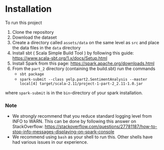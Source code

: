 # Installation
To run this project

1. Clone the repository 
2. Download the dataset
3. Create a directory called `assets/data` on the same level as `src` and place the data files in the `data` directory
4. Install sbt ( Scala Simple Build Tool ) by following this guide: https://www.scala-sbt.org/1.x/docs/Setup.html
5. Install Spark from this page: https://spark.apache.org/downloads.html
6. From the `part_2` directory (containing the build.sbt) run the commands 
    * `sbt package`
    * `spark-submit --class yelp.part2.SentimentAnalysis --master local[4] target/scala-2.11/project-1-part-2_2.11-1.0.jar `

where `spark-submit` is in the `bin`-directory of your spark installation.


### Note
* We *strongly* recommend that you reduce standard logging level from INFO to WARN. This can be done by following this answer on StackOverflow: https://stackoverflow.com/questions/27781187/how-to-stop-info-messages-displaying-on-spark-console
* We recommend using `bash` as your shell to run this. Other shells have had various issues in our experience. 

